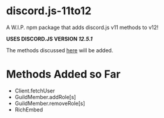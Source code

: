# discord.js-11to12
A W.I.P. npm package that adds discord.js v11 methods to v12!

**USES DISCORD.JS VERSION *12.5.1***

The methods discussed [here](https://discordjs.guide/additional-info/changes-in-v12.html) will be added.

# Methods Added so Far

- Client.fetchUser
- GuildMember.addRole[s]
- GuildMember.removeRole[s]
- RichEmbed
